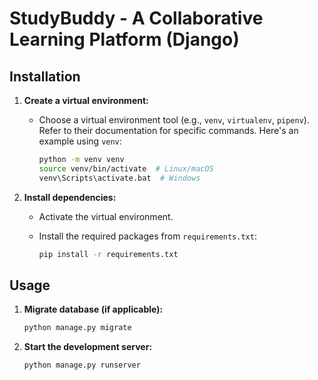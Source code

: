 ﻿# StudyBuddy - A Collaborative Learning Platform (Django)

 ## Installation

1. **Create a virtual environment:**

   - Choose a virtual environment tool (e.g., `venv`, `virtualenv`, `pipenv`). Refer to their documentation for specific commands. Here's an example using `venv`:

     ```bash
     python -m venv venv
     source venv/bin/activate  # Linux/macOS
     venv\Scripts\activate.bat  # Windows
     ```

2. **Install dependencies:**

   - Activate the virtual environment.
   - Install the required packages from `requirements.txt`:

     ```bash
     pip install -r requirements.txt
     ```
     
## Usage

1. **Migrate database (if applicable):**

   ```bash
   python manage.py migrate
2. **Start the development server:**
   ```bash
   python manage.py runserver
